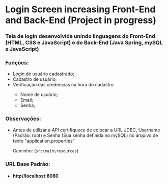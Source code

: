 <h1>Login Screen increasing Front-End and Back-End (Project in progress)</h1>
<h3>Tela de login desenvolvida unindo linguagens do Front-End (HTML, CSS e JavaScript) e do Back-End (Java Spring, mySQL e JavaScript)</h3>
<h3>Funções:</h3>
<ul>
  <li>Login de usuário cadastrado;</li>
  <li>Cadastro de usuário;</li>
  <li>Verificação das credencias na hora do cadastro</li>
  <ul>
    <li>Nome de usuário;</li>
    <li>Email;</li>
    <li>Senha;</li>
  </ul>
</ul>
<h3>Observações:</h3>
<ul>
  <li><p>Antes de utilizar a API certifiquece de colocar a URL JDBC, Username (Padrão: root) e Senha (Sua senha definida no mySQL) no arquivo de texto "application.properties"</p>
  <p>Caminho: (<code>src\main\resources</code>)</p></li>
</ul>
<h3>URL Base Padrão:</h3>
<ul>
     <li><h4>http//localhost:8080</h4></li>
</ul>
